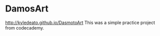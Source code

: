 # DamosArt
http://kyledeato.github.io/DasmotoArt
This was a simple practice project from codecademy.
